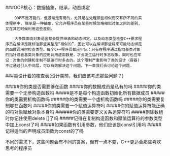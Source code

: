 ###OOP核心：数据抽象，继承，动态绑定
```
    OOP不是万能的，但通常是有用的，尤其是在处理那些相似而又有所不同的实
体程序中. 继承是一种抽象，它允许程序员在某些时候忽略相似对象之间的差别,
又在其它时候利用这些差别。

    大多数面向对象语言都会提供继承和动态绑定，以及动态类型检查C++要求程
序员在编译是就标注那些类型是“相似的”，因此可以在编译那些将来可能动态绑定
的函数调用时检查类型。每个C++程序员都应牢记：只有在程序通过指向基类对象
的指针或者基类对象的应用调用虚函数是，才会发生运行时多态现象。同时也应牢
记：对象的创建和复制不是运行时多态的。这个限制严重影响了类的设计（容器)
不过通过引入中间层，可以有效解决这个问题，下一章我们会讨论这个问题.
```
###类设计着的核查表(设计类前，我们应该考虑那些问题？)

#####你的类是否需要够在函数
#####你的数据成员是私有的吗
#####你的类需要一个无参构造函数吗
#####是不是每个构造函数初始化所有数据成员
#####你的类需要析构函数吗
#####你的类需要一个虚析构函数吗
#####你的类需要复制够在函数吗
#####你的类需要一个赋值运算符吗
#####你的赋值运算符能正确的将对象赋给对象本身吗
######你的类需要定义关系运算符吗
#####删除数组时你记住使用delete []了吗
#####记得在复制构造函数和赋值运算符的参数类型中加上const了吗
#####如果函数有引用参数，他们应该是const引用吗
#####记得适当的声明成员函数为const的了吗

不同的需求下，这些问题会有不同的答案，但有一点不变，C++更适合那些喜欢思考的程序员
